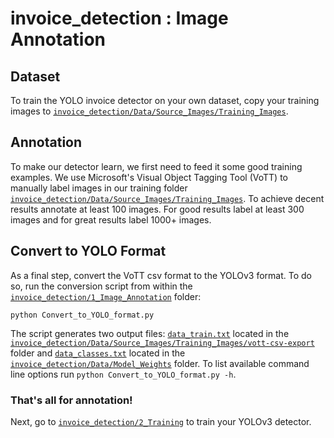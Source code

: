 # invoice_detection : Image Annotation

## Dataset
To train the YOLO invoice detector on your own dataset, copy your training images to [`invoice_detection/Data/Source_Images/Training_Images`](/Data/Source_Images/Training_Images/).  

## Annotation
To make our detector learn, we first need to feed it some good training examples. We use Microsoft's Visual Object Tagging Tool (VoTT) to manually label images in our training folder [`invoice_detection/Data/Source_Images/Training_Images`](/Data/Source_Images/Training_Images/). To achieve decent results annotate at least 100 images. For good results label at least 300 images and for great results label 1000+ images. 



## Convert to YOLO Format
As a final step, convert the VoTT csv format to the YOLOv3 format. To do so, run the conversion script from within the [`invoice_detection/1_Image_Annotation`](/1_Image_Annotation/) folder:

```
python Convert_to_YOLO_format.py
```
The script generates two output files: [`data_train.txt`](/Data/Source_Images/Training_Images/vott-csv-export/data_train.txt) located in the [`invoice_detection/Data/Source_Images/Training_Images/vott-csv-export`](/Data/Source_Images/Training_Images/vott-csv-export) folder and [`data_classes.txt`](/Data/Model_Weights/data_classes.txt) located in the [`invoice_detection/Data/Model_Weights`](/Data/Model_Weights/) folder. To list available command line options run `python Convert_to_YOLO_format.py -h`.

### That's all for annotation! 
Next, go to [`invoice_detection/2_Training`](/2_Training) to train your YOLOv3 detector.
